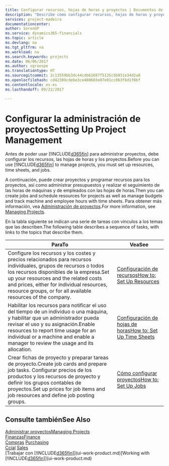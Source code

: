 ```yaml
---
title: Configurar recursos, hojas de horas y proyectos | Documentos de Microsoft
description: "Describe cómo configurar recursos, hojas de horas y proyectos para administrar proyectos."
services: project-madeira
documentationcenter: 
author: SorenGP
ms.service: dynamics365-financials
ms.topic: article
ms.devlang: na
ms.tgt_pltfrm: na
ms.workload: na
ms.search.keywords: projects
ms.date: 06/06/2017
ms.author: sgroespe
ms.translationtype: HT
ms.sourcegitcommit: 2c13559bb3dc44cdb61697f5135c5b931e34d2a8
ms.openlocfilehash: cd42389cdebe3ce480603e07e01cc063f6d1f8bf
ms.contentlocale: es-es
ms.lasthandoff: 09/22/2017

---
```

# <a name="setting-up-project-management"></a><span data-ttu-id="de216-103">Configurar la administración de proyectos</span><span class="sxs-lookup"><span data-stu-id="de216-103">Setting Up Project Management</span></span>
<span data-ttu-id="de216-104">Antes de poder usar [!INCLUDE[d365fin](includes/d365fin_md.md)] para administrar proyectos, debe configurar los recursos, las hojas de horas y los proyectos.</span><span class="sxs-lookup"><span data-stu-id="de216-104">Before you can use [!INCLUDE[d365fin](includes/d365fin_md.md)] to manage projects, you must set up resources, time sheets, and jobs.</span></span>

<span data-ttu-id="de216-105">A continuación, puede crear proyectos y programar recursos para los proyectos, así como administrar presupuestos y realizar el seguimiento de las horas de máquinas y de empleados con las hojas de horas.</span><span class="sxs-lookup"><span data-stu-id="de216-105">Then you can create jobs and schedule resources for projects as well as manage budgets and track machine and employee hours with time sheets.</span></span> <span data-ttu-id="de216-106">Para obtener más información, vea [Administración de proyectos](projects-manage-projects.md).</span><span class="sxs-lookup"><span data-stu-id="de216-106">For more information, see [Managing Projects](projects-manage-projects.md).</span></span>  

<span data-ttu-id="de216-107">En la tabla siguiente se indican una serie de tareas con vínculos a los temas que las describen.</span><span class="sxs-lookup"><span data-stu-id="de216-107">The following table describes a sequence of tasks, with links to the topics that describe them.</span></span>

| <span data-ttu-id="de216-108">Para</span><span class="sxs-lookup"><span data-stu-id="de216-108">To</span></span> | <span data-ttu-id="de216-109">Vea</span><span class="sxs-lookup"><span data-stu-id="de216-109">See</span></span> |
| --- | --- |
| <span data-ttu-id="de216-110">Configure los recursos y los costes y precios relacionados para recursos individuales, grupos de recursos o todos los recursos disponibles de la empresa.</span><span class="sxs-lookup"><span data-stu-id="de216-110">Set up your resources and the related costs and prices, either for individual resources, resource groups, or for all available resources of the company.</span></span> |[<span data-ttu-id="de216-111">Configuración de recursos</span><span class="sxs-lookup"><span data-stu-id="de216-111">How to: Set Up Resources</span></span>](projects-how-setup-resources.md) |
| <span data-ttu-id="de216-112">Habilitar los recursos para notificar el uso del tiempo de un individuo o una máquina, y habilitar que un administrador pueda revisar el uso y su asignación.</span><span class="sxs-lookup"><span data-stu-id="de216-112">Enable resources to report time usage for an individual or a machine and enable a manager to review the usage and its allocation.</span></span> |[<span data-ttu-id="de216-113">Configuración de hojas de horas</span><span class="sxs-lookup"><span data-stu-id="de216-113">How to: Set Up Time Sheets</span></span>](projects-how-setup-time-sheets.md) |
| <span data-ttu-id="de216-114">Crear fichas de proyecto y preparar tareas de proyecto.</span><span class="sxs-lookup"><span data-stu-id="de216-114">Create job cards and prepare job tasks.</span></span> <span data-ttu-id="de216-115">Configurar precios de los productos y los recursos de proyecto y definir los grupos contables de proyectos.</span><span class="sxs-lookup"><span data-stu-id="de216-115">Set up prices for job items and job resources and define job posting groups.</span></span> |[<span data-ttu-id="de216-116">Cómo configurar proyectos</span><span class="sxs-lookup"><span data-stu-id="de216-116">How to: Set Up Jobs</span></span>](projects-how-setup-jobs.md) |

## <a name="see-also"></a><span data-ttu-id="de216-117">Consulte también</span><span class="sxs-lookup"><span data-stu-id="de216-117">See Also</span></span>
[<span data-ttu-id="de216-118">Administrar proyectos</span><span class="sxs-lookup"><span data-stu-id="de216-118">Managing Projects</span></span>](projects-manage-projects.md)  
[<span data-ttu-id="de216-119">Finanzas</span><span class="sxs-lookup"><span data-stu-id="de216-119">Finance</span></span>](finance.md)  
<span data-ttu-id="de216-120">[Compras](purchasing-manage-purchasing.md)       </span><span class="sxs-lookup"><span data-stu-id="de216-120">[Purchasing](purchasing-manage-purchasing.md)       </span></span>  
<span data-ttu-id="de216-121">[Ccial](sales-manage-sales.md)   </span><span class="sxs-lookup"><span data-stu-id="de216-121">[Sales](sales-manage-sales.md)   </span></span>  
<span data-ttu-id="de216-122">[Trabajar con [!INCLUDE[d365fin](includes/d365fin_md.md)]](ui-work-product.md)</span><span class="sxs-lookup"><span data-stu-id="de216-122">[Working with [!INCLUDE[d365fin](includes/d365fin_md.md)]](ui-work-product.md)</span></span>  

